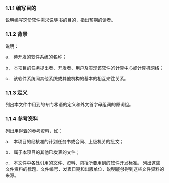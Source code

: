 ### 1.1.1 编写目的

说明编写这份软件需求说明书的目的，指出预期的读者。

### 1.1.2 背景

说明：

a．  待开发的软件系统的名称；

b．  本项目的任务提出者、开发者、用户及实现该软件的计算中心或计算机网络；

c．  该软件系统同其他系统或其他机构的基本的相互来往关系。

### 1.1.3 定义

列出本文件中用到的专门术语的定义和外文首字母组词的原词组。

### 1.1.4 参考资料

列出用得着的参考资料，如：

a．  本项目的经核准的计划任务书或合同、上级机关的批文；

b．  属于本项目的其他已发表的文件；

c．  本文件中各处引用的文件、资料、包括所要用到的软件开发标准。 列出这些文件资料的标题、文件编号、发表日期和出版单位，说明能够得到这些文件资料的来源。
